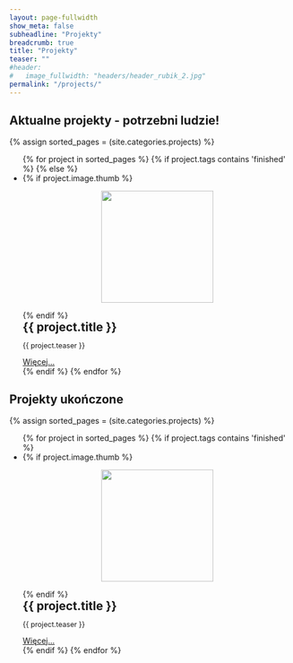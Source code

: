 ```yaml
---
layout: page-fullwidth
show_meta: false
subheadline: "Projekty"
breadcrumb: true
title: "Projekty"
teaser: ""
#header:
#   image_fullwidth: "headers/header_rubik_2.jpg"
permalink: "/projects/"
---
```

<h2>Aktualne projekty - potrzebni ludzie!</h2>
{% assign sorted_pages = (site.categories.projects) %}
<ul class="small-block-grid-1 medium-block-grid-2 large-block-grid-3">
    {% for project in sorted_pages %}
    {% if project.tags contains 'finished' %}
    {% else %}
    <li>    
    {% if project.image.thumb %}
    <p><center><img class="text-center photo-round" style="height: 200px" src="{{ site.urlimg }}/projects/{{ project.image.thumb }}" /><br /></center></p>
    {% endif %}
    <div style="font-size: 150%; font-weight: bold">{{ project.title }}</div>
    <p style="font-size: 90%">{{ project.teaser }}</p>
    <a href="{{ project.url }}">Więcej...</a>
    </li>    
    {% endif %}    
    {% endfor %}
</ul>

<h2>Projekty ukończone</h2>
{% assign sorted_pages = (site.categories.projects) %}
<ul class="small-block-grid-1 medium-block-grid-2 large-block-grid-3">
    {% for project in sorted_pages %}
    {% if project.tags contains 'finished' %}
    <li>    
    {% if project.image.thumb %}
    <p><center><img class="text-center photo-round" style="height: 200px" src="{{ site.urlimg }}/projects/{{ project.image.thumb }}" /><br /></center></p>
    {% endif %}
    <div style="font-size: 150%; font-weight: bold">{{ project.title }}</div>
    <p style="font-size: 90%">{{ project.teaser }}</p>
    <a href="{{ project.url }}">Więcej...</a>
    </li>    
    {% endif %}    
    {% endfor %}
</ul>

